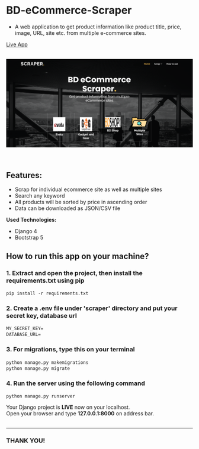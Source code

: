 # BD-eCommerce-Scraper

* A web application to get product information like product title, price, image, URL, site etc. from multiple e-commerce sites.

[Live App](https://bd-ecommerce-scraper.afjol-77.repl.co/) <br>
<br>

![screenshot](https://github.com/Afjol-77/BD-eCommerce-Scraper/blob/main/media/screenshot.png?raw=true)

<br>

## Features:
* Scrap for individual ecommerce site as well as multiple sites
* Search any keyword
* All products will be sorted by price in ascending order
* Data can be downloaded as JSON/CSV file 

**Used Technologies:** 
* Django 4
* Bootstrap 5


## How to run this app on your machine? <br>
### 1. Extract and open the project, then install the requirements.txt using pip
```
pip install -r requirements.txt
```
### 2. Create a .env file under 'scraper' directory and put your secret key, database url
```
MY_SECRET_KEY=
DATABASE_URL=
```

### 3. For migrations, type this on your terminal
```
python manage.py makemigrations
python manage.py migrate
```

### 4. Run the server using the following command
```
python manage.py runserver
```

Your Django project is **LIVE** now on your localhost. <br>
Open your browser and type **127.0.0.1:8000** on address bar.<br>
<br>
___
### THANK YOU!

